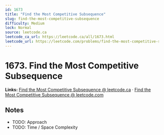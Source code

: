 ```yaml
--- 
id: 1673
title: "Find the Most Competitive Subsequence"
slug: find-the-most-competitive-subsequence
difficulty: Medium
lock: Normal
source: leetcode.ca
leetcode_ca_url: https://leetcode.ca/all/1673.html
leetcode_url: https://leetcode.com/problems/find-the-most-competitive-subsequence/
---
```


# 1673. Find the Most Competitive Subsequence

**Links:** [Find the Most Competitive Subsequence @ leetcode.ca](https://leetcode.ca/all/1673.html) · [Find the Most Competitive Subsequence @ leetcode.com](https://leetcode.com/problems/find-the-most-competitive-subsequence/)

## Notes
- TODO: Approach
- TODO: Time / Space Complexity
